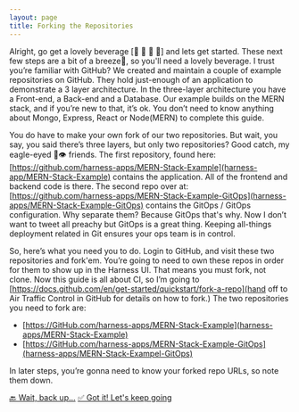 ```yaml
---
layout: page
title: Forking the Repositories
---
```


Alright, go get a lovely beverage [🍹 🥃 🧃 🍷] and lets get started. These next few steps are a bit of a breeze💨, so you'll need a lovely beverage. I trust you’re familiar with GitHub? We created and maintain a couple of example repositories on GitHub. They hold just-enough of an application to demonstrate a 3 layer architecture. In the three-layer architecture you have a Front-end, a Back-end and a Database. Our example builds on the MERN stack, and if you’re new to that, it’s ok. You don’t need to know anything about Mongo, Express, React or Node(MERN) to complete this guide.

You do have to make your own fork of our two repositories. But wait, you say, you said there’s three layers, but only two repositories? Good catch, my eagle-eyed 🦅👁️ friends. The first repository, found here: [https://github.com/harness-apps/MERN-Stack-Example](harness-app/MERN-Stack-Example) contains the application. All of the frontend and backend code is there. The second repo over at:  [https://github.com/harness-apps/MERN-Stack-Example-GitOps](harness-apps/MERN-Stack-Example-GitOps) contains the GitOps / GitOps configuration. Why separate them? Because GitOps that's why. Now I don’t want to tweet all preachy but GitOps is a great thing. Keeping all-things deployment related in Git ensures your ops team is in control.

So, here’s what you need you to do. Login to GitHub, and visit these two repositories and fork'em. You’re going to need to own these repos in order for them to show up in the Harness UI. That means you must fork, not clone. Now this guide is all about CI, so I’m going to [https://docs.github.com/en/get-started/quickstart/fork-a-repo](hand off to Air Traffic Control in GitHub for details on how to fork.) The two repositories you need to fork are:

- [https://GitHub.com/harness-apps/MERN-Stack-Example](harness-apps/MERN-Stack-Example)
- [https://GitHub.com/harness-apps/MERN-Stack-Example-GitOps](harness-apps/MERN-Stack-Exampel-GitOps)

In later steps, you’re gonna need to know your forked repo URLs, so note them down. 

<a class="btn btn-primary" href="/">🔙 Wait, back up...</a>
<a class="btn btn-primary" href="/Namespaces/creatingTheNamespace">✅ Got it! Let's keep going</a>